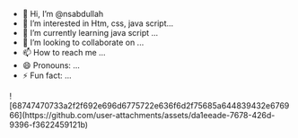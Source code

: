 - 👋 Hi, I’m @nsabdullah
- 👀 I’m interested in Htm, css, java script...
- 🌱 I’m currently learning java script ...
- 💞️ I’m looking to collaborate on ...
- 📫 How to reach me ...
- 😄 Pronouns: ...
- ⚡ Fun fact: ...

<!---
nsabdullah/nsabdullah is a ✨ special ✨ repository because its `README.md` (this file) appears on your GitHub profile.
You can click the Preview link to take a look at![WhatsApp Image 2025-02-09 at 11 01 31_e8cc668b](https://github.com/user-attachments/assets/44a972e5-c6f3-4407-bca1-bcc65802dd97)
 your changes.
--->![68747470733a2f2f692e696d6775722e636f6d2f75685a644839432e676966](https://github.com/user-attachments/assets/da1eeade-7678-426d-9396-f3622459121b)

 
